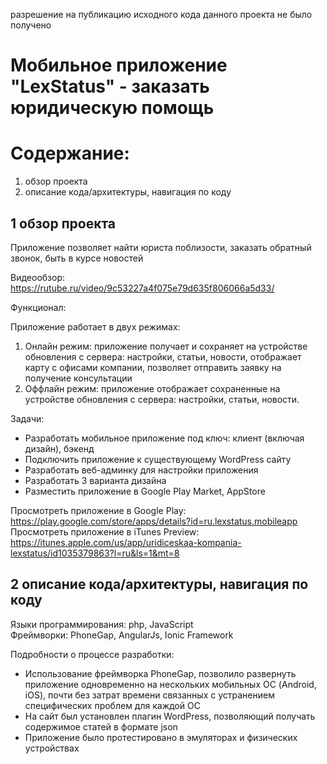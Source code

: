 разрешение на публикацию исходного кода данного проекта не было получено

# Мобильное приложение "LexStatus" - заказать юридическую помощь

# Содержание:
1. обзор проекта
2. описание кода/архитектуры, навигация по коду

## 1 обзор проекта

Приложение позволяет найти юриста поблизости, заказать обратный звонок, быть в курсе новостей

Видеообзор:
https://rutube.ru/video/9c53227a4f075e79d635f806066a5d33/


Функционал:

Приложение работает в двух режимах:
1. Онлайн режим: приложение получает и сохраняет на устройстве обновления с сервера: настройки, статьи, новости, отображает карту с офисами компании, позволяет отправить заявку на получение консультации
2. Оффлайн режим: приложение отображает сохраненные на устройстве обновления с сервера: настройки, статьи, новости.

Задачи:
- Разработать мобильное приложение под ключ: клиент (включая дизайн), бэкенд
- Подключить приложение к существующему WordPress сайту
- Разработать веб-админку для настройки приложения
- Разработать 3 варианта дизайна
- Разместить приложение в Google Play Market, AppStore

Просмотреть приложение в Google Play:  
https://play.google.com/store/apps/details?id=ru.lexstatus.mobileapp
Просмотреть приложение в iTunes Preview:  
https://itunes.apple.com/us/app/uridiceskaa-kompania-lexstatus/id1035379863?l=ru&ls=1&mt=8


## 2 описание кода/архитектуры, навигация по коду

Языки программирования: php, JavaScript  
Фреймворки: PhoneGap, AngularJs, Ionic Framework  

Подробности о процессе разработки:  
- Использование фреймворка PhoneGap, позволило развернуть приложение одновременно на нескольких мобильных ОС (Android, iOS), почти без затрат времени связанных с устранением специфических проблем для каждой ОС  
- На сайт был установлен плагин WordPress, позволяющий получать содержимое статей в формате json  
- Приложение было протестировано в эмуляторах и физических устройствах


